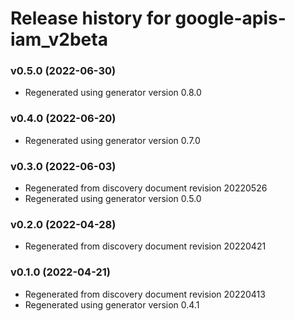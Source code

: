 # Release history for google-apis-iam_v2beta

### v0.5.0 (2022-06-30)

* Regenerated using generator version 0.8.0

### v0.4.0 (2022-06-20)

* Regenerated using generator version 0.7.0

### v0.3.0 (2022-06-03)

* Regenerated from discovery document revision 20220526
* Regenerated using generator version 0.5.0

### v0.2.0 (2022-04-28)

* Regenerated from discovery document revision 20220421

### v0.1.0 (2022-04-21)

* Regenerated from discovery document revision 20220413
* Regenerated using generator version 0.4.1

